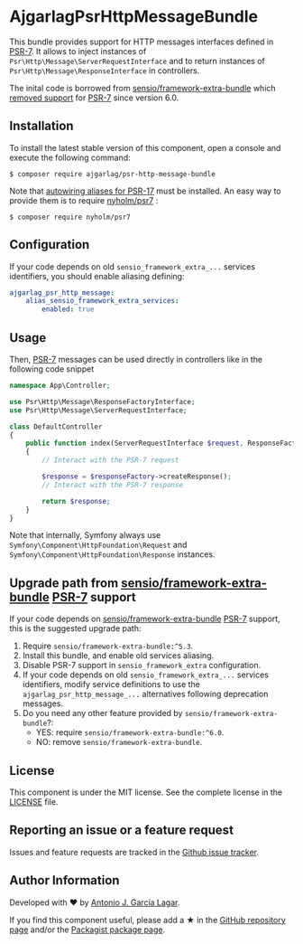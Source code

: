AjgarlagPsrHttpMessageBundle
============================

This bundle provides support for HTTP messages interfaces defined
in [PSR-7]. It allows to inject instances of ``Psr\Http\Message\ServerRequestInterface``
and to return instances of ``Psr\Http\Message\ResponseInterface`` in controllers.


The inital code is borrowed from [sensio/framework-extra-bundle] which [removed support] for [PSR-7] since version 6.0.


Installation
------------

To install the latest stable version of this component, open a console and execute the following command:
```
$ composer require ajgarlag/psr-http-message-bundle
```

Note that [autowiring aliases for PSR-17] must be installed. An easy way to provide them is to require [nyholm/psr7] :
```
$ composer require nyholm/psr7
```

Configuration
-------------

If your code depends on old `sensio_framework_extra_...` services identifiers, you should enable aliasing defining:
```yaml
ajgarlag_psr_http_message:
    alias_sensio_framework_extra_services:
        enabled: true
```


Usage
-----

Then, [PSR-7] messages can be used directly in controllers like in the following code snippet

```php
namespace App\Controller;

use Psr\Http\Message\ResponseFactoryInterface;
use Psr\Http\Message\ServerRequestInterface;

class DefaultController
{
    public function index(ServerRequestInterface $request, ResponseFactoryInterface $responseFactory)
    {
        // Interact with the PSR-7 request

        $response = $responseFactory->createResponse();
        // Interact with the PSR-7 response

        return $response;
    }
}
```

Note that internally, Symfony always use `Symfony\Component\HttpFoundation\Request`
and `Symfony\Component\HttpFoundation\Response` instances.


Upgrade path from [sensio/framework-extra-bundle] [PSR-7] support
-----------------------------------------------------------------

If your code depends on [sensio/framework-extra-bundle] [PSR-7] support, this is the
suggested upgrade path:

1. Require `sensio/framework-extra-bundle:^5.3`.
2. Install this bundle, and enable old services aliasing.
3. Disable PSR-7 support in `sensio_framework_extra` configuration.
4. If your code depends on old `sensio_framework_extra_...` services identifiers,
   modify service definitions to use the `ajgarlag_psr_http_message_...` alternatives
   following deprecation messages.
5. Do you need any other feature provided by `sensio/framework-extra-bundle`?:
   - YES: require `sensio/framework-extra-bundle:^6.0`.
   - NO: remove `sensio/framework-extra-bundle`.


License
-------

This component is under the MIT license. See the complete license in the [LICENSE] file.


Reporting an issue or a feature request
---------------------------------------

Issues and feature requests are tracked in the [Github issue tracker].


Author Information
------------------

Developed with ♥ by [Antonio J. García Lagar].

If you find this component useful, please add a ★ in the [GitHub repository page] and/or the [Packagist package page].

[sensio/framework-extra-bundle]: https://github.com/sensiolabs/SensioFrameworkExtraBundle
[removed support]: https://github.com/sensiolabs/SensioFrameworkExtraBundle/pull/710
[PSR-7]: http://www.php-fig.org/psr/psr-7/
[autowiring aliases for PSR-17]: https://github.com/symfony/recipes/blob/master/nyholm/psr7/1.0/config/packages/nyholm_psr7.yaml
[nyholm/psr7]: https://github.com/Nyholm/psr7
[LICENSE]: LICENSE
[Github issue tracker]: https://github.com/ajgarlag/psr-http-message-bundle/issues
[Antonio J. García Lagar]: http://aj.garcialagar.es
[GitHub repository page]: https://github.com/ajgarlag/psr-http-message-bundle
[Packagist package page]: https://packagist.org/packages/ajgarlag/psr-http-message-bundle
